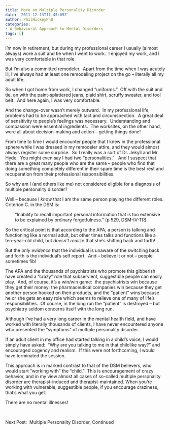 ```yaml
---
title: More on Multiple Personality Disorder
date: '2011-12-13T11:45:05Z'
author: PhilHickeyPhD
categories:
- A Behavioral Approach to Mental Disorders
tags: []
---
```


I’m now in retirement, but during my professional career I usually (almost always) wore a suit and tie when I went to work.  I enjoyed my work, and I was very comfortable in that role.

But I’m also a committed remodeler.  Apart from the time when I was acutely ill, I’ve always had at least one remodeling project on the go – literally all my adult life.

So when I got home from work, I changed “uniforms.”  Off with the suit and tie, on with the paint-splattered jeans, plaid shirt, scruffy sweater, and tool belt.  And here again, I was very comfortable.

And the change-over wasn’t merely outward.  In my professional life, problems had to be approached with tact and circumspection.  A great deal of sensitivity to people’s feelings was necessary.  Understanding and compassion were essential ingredients.  The worksites, on the other hand, were all about decision-making and action – getting things done!

From time to time I would encounter people that I knew in the professional sphere while I was dressed in my remodeler attire, and they would almost always register some surprise.  So I really was a sort of Dr. Jekyll and Mr. Hyde.  You might even say I had two “personalities.”   And I suspect that there are a great many people who are the same – people who find that doing something completely different in their spare time is the best rest and recuperation from their professional responsibilities.

So why am I (and others like me) not considered eligible for a diagnosis of multiple personality disorder?

Well – because I <em>know</em> that I am the same person playing the different roles.  Criterion C. in the DSM is:
<p style="padding-left: 30px;">“Inability to recall important personal information that is too extensive to be explained by ordinary forgetfulness.” (p 529, DSM-IV-TR)</p>
So the critical point is that according to the APA, a person is talking and functioning like a normal adult, but other times talks and functions like a ten-year-old child, but <em>doesn’t realize</em> that she’s shifting back and forth!

But the <em>only evidence</em> that the individual is unaware of the switching back and forth is the individual’s self report.  And – believe it or not – people sometimes fib!

The APA and the thousands of psychiatrists who promote this gibberish have created a “crazy” role that subservient, suggestible people can easily play.  And, of course, it’s a win/win game:  the psychiatrists win because they get their money; the pharmaceutical companies win because they get another person hooked on their products, and the “patient” wins because he or she gets an easy role which seems to relieve one of many of life’s responsibilities.  Of course, in the long run the “patient” is destroyed – but psychiatry seldom concerns itself with the long run.

Although I’ve had a very long career in the mental health field, and have worked with literally thousands of clients, I have never encountered anyone who presented the “symptoms” of multiple personality disorder.

If an adult client in my office had started talking in a child’s voice, I would simply have asked:  “Why are you talking to me in that childlike way?” and encouraged cogency and realism.  If this were not forthcoming, I would have terminated the session.

This approach is in marked contrast to that of the DSM believers, who would start “working with” the “child.”  This is encouragement of crazy behavior, and in my view almost all cases of so-called multiple personality disorder are therapist-induced and therapist-maintained. When you’re working with vulnerable, suggestible people, if you encourage craziness, that’s what you get.

There are no mental illnesses!

&nbsp;

Next Post:  Multiple Personality Disorder, Continued